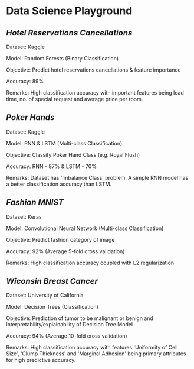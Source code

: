 # Data Science Playground

## ___Hotel Reservations Cancellations___
Dataset: Kaggle

Model: Random Forests (Binary Classification)

Objective: Predict hotel
reservations cancellations & feature importance

Accuracy: 89%

Remarks: High classification accuracy with important features being lead time, no. of special request and average price per room.

## ___Poker Hands___
Dataset: Kaggle

Model: RNN & LSTM (Multi-class Classification)

Objective: Classify Poker Hand Class (e.g. Royal Flush)

Accuracy: RNN - 87% & LSTM - 70%

Remarks: Dataset has 'Imbalance Class' problem. A simple RNN model has a better classification accuracy than LSTM.

## ___Fashion MNIST___
Dataset: Keras

Model: Convolutional Neural Network (Multi-class Classification)

Objective: Predict fashion category of image

Accuracy: 92% (Average 5-fold cross validation)

Remarks: High classification accuracy coupled with L2 regularization

## ___Wiconsin Breast Cancer___
Dataset: University of California

Model: Decision Trees (Classification)

Objective: Prediction of tumor to be malignant or benign and interpretability/explainability of Decision Tree Model

Accuracy: 94% (Average 10-fold cross validation)

Remarks: High classification accuracy with features 'Uniformity of Cell Size', 'Clump Thickness' and 'Marginal Adhesion' being primary attributes for high predictive accuracy.
